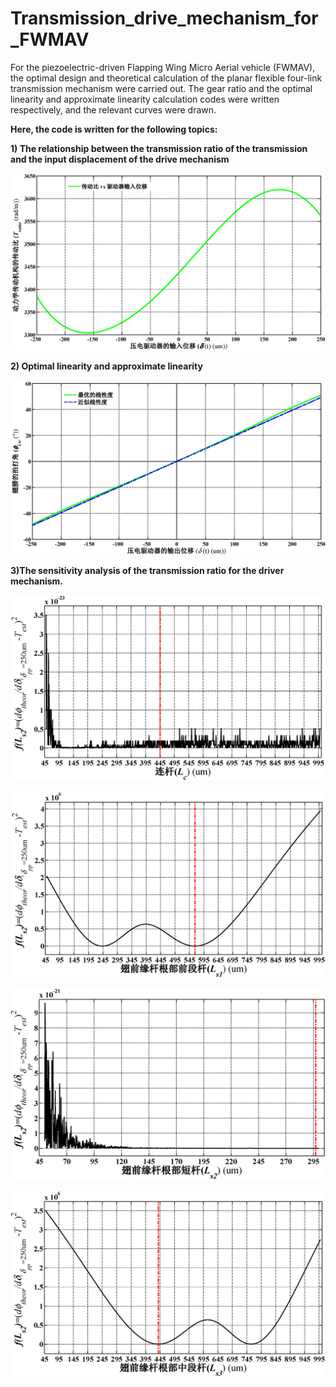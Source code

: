 # Transmission_drive_mechanism_for_FWMAV

For the piezoelectric-driven Flapping Wing Micro Aerial vehicle (FWMAV), the optimal design and theoretical calculation of the planar flexible four-link transmission mechanism were carried out. The gear ratio and the optimal linearity and approximate linearity calculation codes were written respectively, and the relevant curves were drawn.

**Here, the code is written for the following topics:**

**1) The relationship between the transmission ratio of the transmission and the input displacement of the drive mechanism**

![The gear ratio and the input displacement](https://github.com/xijunke/Transmission_drive_mechanism_for_FWMAV/blob/master/pic/The%20gear%20ratio%20and%20the%20input%20displacement.png)


**2) Optimal linearity and approximate linearity**

![Optimal linearity and approximate linearity](https://github.com/xijunke/Transmission_drive_mechanism_for_FWMAV/blob/master/pic/Optimal%20linearity%20and%20approximate%20linearity.png)

**3)The sensitivity analysis of the transmission ratio for the driver mechanism.**


![Sensitivity_analysis_transmission_ratio_difference_L_c](https://github.com/xijunke/Transmission_drive_mechanism_for_FWMAV/blob/master/Sensitivity_analysis_transmission_ratio_difference_pic/Sensitivity_analysis_transmission_ratio_difference_L_c.png)


![Sensitivity_analysis_transmission_ratio_difference_L_s1](https://github.com/xijunke/Transmission_drive_mechanism_for_FWMAV/blob/master/Sensitivity_analysis_transmission_ratio_difference_pic/Sensitivity_analysis_transmission_ratio_difference_L_s1.png)


![Sensitivity_analysis_transmission_ratio_difference_L_s2](https://github.com/xijunke/Transmission_drive_mechanism_for_FWMAV/blob/master/Sensitivity_analysis_transmission_ratio_difference_pic/Sensitivity_analysis_transmission_ratio_difference_L_s2.png)


![Sensitivity_analysis_transmission_ratio_difference_L_s3](https://github.com/xijunke/Transmission_drive_mechanism_for_FWMAV/blob/master/Sensitivity_analysis_transmission_ratio_difference_pic/Sensitivity_analysis_transmission_ratio_difference_L_s3.png)















